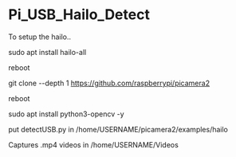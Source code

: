 # Pi_USB_Hailo_Detect

To setup the hailo..

 sudo apt install hailo-all
 
reboot

 git clone --depth 1 https://github.com/raspberrypi/picamera2
 
reboot

sudo apt install python3-opencv -y

put detectUSB.py in /home/USERNAME/picamera2/examples/hailo

Captures .mp4 videos  in /home/USERNAME/Videos
